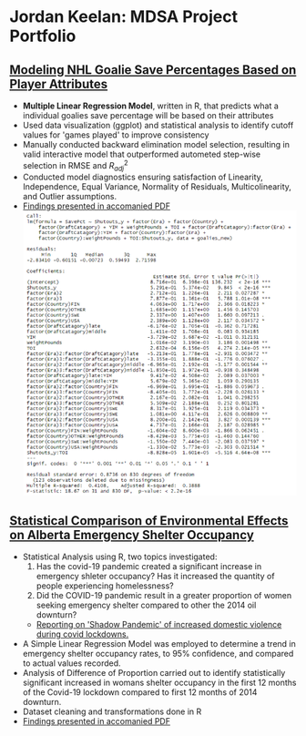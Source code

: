 # Jordan Keelan: MDSA Project Portfolio

## [Modeling NHL Goalie Save Percentages Based on Player Attributes](https://github.com/JordanKeelan/NHL_Goalie_Multiple_Linear_Regression)
* **Multiple Linear Regression Model**, written in R, that predicts what a individual goalies save percentage will be based on their attributes
* Used data visualization (ggplot) and statistical analysis to identify cutoff values for 'games played' to improve consistency
* Manually conducted backward elimination model selection, resulting in valid interactive model that outperformed autometed step-wise selection in RMSE and $R^{2}_{adj}$
* Conducted model diagnostics ensuring satisfaction of Linearity, Independence, Equal Variance, Normality of Residuals, Multicolinearity, and Outlier assumptions.
* [Findings presented in accomanied PDF](https://github.com/JordanKeelan/NHL_Goalie_Multiple_Linear_Regression/blob/main/DATA%20603-L02%20Group%201%20Project%20-%20Fall22%20-%20NHL%20Goalies.pdf)
![R Multiple Linear Regression Model Output](https://github.com/JordanKeelan/NHL_Goalie_Multiple_Linear_Regression/blob/main/Model_Output.png?raw=true)

## [Statistical Comparison of Environmental Effects on Alberta Emergency Shelter Occupancy](https://github.com/JordanKeelan/Alberta_Emergency_Shelter_Occupancy_Statistical_Analysis)
* Statistical Analysis using R, two topics investigated:
  1. Has the covid-19 pandemic created a significant increase in emergency shleter occupancy? Has it increased the quantity of people experiencing homelessness?
  2. Did the COVID-19 pandemic result in a greater proportion of women seeking emergency shelter compared to other the 2014 oil downturn?
    * [Reporting on 'Shadow Pandemic' of increased domestic violence during covid lockdowns.](https://www.alberta.ca/article-the-shadow-pandemic.aspx)
* A Simple Linear Regression Model was employed to determine a trend in emergency shelter occupancy rates, to 95% confidence, and compared to actual values recorded.
* Analysis of Difference of Proportion carried out to identify statistically significant increased in womans shelter occupancy in the first 12 months of the Covid-19 lockdown compared to first 12 months of 2014 downturn.
* Dataset cleaning and transformations done in R
* [Findings presented in accomanied PDF](https://github.com/JordanKeelan/Alberta_Emergency_Shelter_Occupancy_Statistical_Analysis/blob/main/Data%20602%20Project.docx.pdf)
